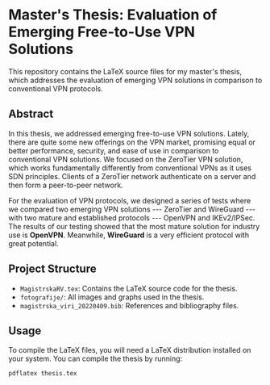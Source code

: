 # Master's Thesis: Evaluation of Emerging Free-to-Use VPN Solutions

This repository contains the LaTeX source files for my master's thesis, which addresses the evaluation of emerging VPN solutions in comparison to conventional VPN protocols.

## Abstract

In this thesis, we addressed emerging free-to-use VPN solutions. Lately, there are quite some new offerings on the VPN market, promising equal or better performance, security, and ease of use in comparison to conventional VPN solutions. We focused on the ZeroTier VPN solution, which works fundamentally differently from conventional VPNs as it uses SDN principles. Clients of a ZeroTier network authenticate on a server and then form a peer-to-peer network.

For the evaluation of VPN protocols, we designed a series of tests where we compared two emerging VPN solutions --- ZeroTier and WireGuard --- with two mature and established protocols --- OpenVPN and IKEv2/IPSec. The results of our testing showed that the most mature solution for industry use is **OpenVPN**. Meanwhile, **WireGuard** is a very efficient protocol with great potential.

## Project Structure

- `MagistrskaRV.tex`: Contains the LaTeX source code for the thesis.
- `fotografije/`: All images and graphs used in the thesis.
- `magistrska_viri_20220409.bib`: References and bibliography files.

## Usage

To compile the LaTeX files, you will need a LaTeX distribution installed on your system. You can compile the thesis by running:

```bash
pdflatex thesis.tex

